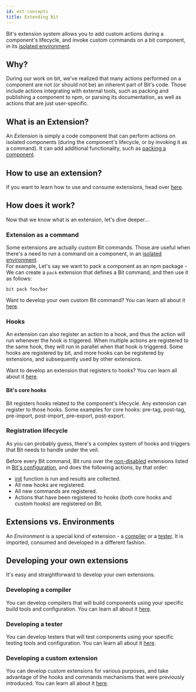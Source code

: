 ```yaml
---
id: ext-concepts
title: Extending Bit
---
```


Bit's extension system allows you to add custom actions during a component's lifecycle, and invoke custom commands on a bit component, in its [isolated environment](/docs/how-bit-works#component-isolation).

## Why?

During our work on bit, we've realized that many actions performed on a component are not (or should not be) an inherent part of Bit's code. Those include actions integrating with external tools, such as packing and publishing a component to npm, or parsing its documentation, as well as actions that are just user-specific.

## What is an Extension?

An *Extension* is simply a code component that can perform actions on isolated components (during the component's lifecycle, or by invoking it as a command). It can add additional functionality, such as [packing a component](https://bit.dev/bitsrc/extensions/npm/pack).

## How to use an extension?

If you want to learn how to use and consume extensions, head over [here](/docs/ext-using-extensions.html).

## How does it work?

Now that we know what is an extension, let's dive deeper...

### Extension as a command

Some extensions are actually custom Bit commands. Those are useful when there's a need to run a command on a component, in an [isolated environment](/docs/how-bit-works#component-isolation).  
For example, Let's say we want to pack a component as an npm package - We can create a `pack` extension that defines a Bit command, and then use it as follows:

```shell
bit pack foo/bar
```

Want to develop your own custom Bit command? You can learn all about it [here](/docs/ext-developing-extensions.html#registering-a-command).

### Hooks

An extension can also register an action to a hook, and thus the action will run whenever the hook is triggered.
When multiple actions are registered to the same hook, they will run in parallel when that hook is triggered.
Some hooks are registered by bit, and more hooks can be registered by extensions, and subsequently used by other extensions.

Want to develop an extension that registers to hooks? You can learn all about it [here](/docs/ext-developing-extensions.html#registering-an-action-to-a-hook).

#### Bit's core hooks

Bit registers hooks related to the component's lifecycle. Any extension can register to those hooks.
Some examples for core hooks: pre-tag, post-tag, pre-import, post-import, pre-export, post-export.

### Registration lifecycle

As you can probably guess, there's a complex system of hooks and triggers that Bit needs to handle under the veil.

Before every Bit command, Bit runs over the [non-disabled](/docs/ext-using-extensions.html#options) extensions listed in [Bit's configuration](/docs/conf-bit-json.html#extensions--object), and does the following actions, by that order:

* [init](/docs/ext-developing-extensions.html#init) function is run and results are collected.
* All new hooks are registered.
* All new commands are registered.
* Actions that have been registered to hooks (both core hooks and custom hooks) are registered on Bit.

## Extensions vs. Environments

An *Environment* is a special kind of extension - a [compiler](/docs/building-components.html) or a [tester](/docs/testing-components.html). It is imported, consumed and developed in a different fashion.

## Developing your own extensions

It's easy and straightforward to develop your own extensions.

### Developing a compiler

You can develop compilers that will build components using your specific build tools and configuration. You can learn all about it [here](/docs/ext-compiling.html).

### Developing a tester

You can develop testers that will test components using your specific testing tools and configuration. You can learn all about it [here](/docs/ext-testing.html).

### Developing a custom extension

You can develop custom extensions for various purposes, and take advantage of the hooks and commands mechanisms that were previously introduced. You can learn all about it [here](/docs/ext-developing-extensions.html).
